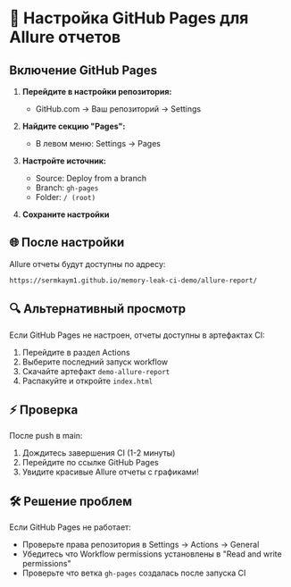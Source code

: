 # 🔧 Настройка GitHub Pages для Allure отчетов

## Включение GitHub Pages

1. **Перейдите в настройки репозитория:**
   - GitHub.com → Ваш репозиторий → Settings

2. **Найдите секцию "Pages":**
   - В левом меню: Settings → Pages

3. **Настройте источник:**
   - Source: Deploy from a branch
   - Branch: `gh-pages` 
   - Folder: `/ (root)`

4. **Сохраните настройки**

## 🌐 После настройки

Allure отчеты будут доступны по адресу:
```
https://sermkaym1.github.io/memory-leak-ci-demo/allure-report/
```

## 🔍 Альтернативный просмотр

Если GitHub Pages не настроен, отчеты доступны в артефактах CI:

1. Перейдите в раздел Actions
2. Выберите последний запуск workflow
3. Скачайте артефакт `demo-allure-report`
4. Распакуйте и откройте `index.html`

## ⚡ Проверка

После push в main:
1. Дождитесь завершения CI (1-2 минуты)
2. Перейдите по ссылке GitHub Pages
3. Увидите красивые Allure отчеты с графиками!

## 🛠️ Решение проблем

Если GitHub Pages не работает:
- Проверьте права репозитория в Settings → Actions → General
- Убедитесь что Workflow permissions установлены в "Read and write permissions"
- Проверьте что ветка `gh-pages` создалась после запуска CI